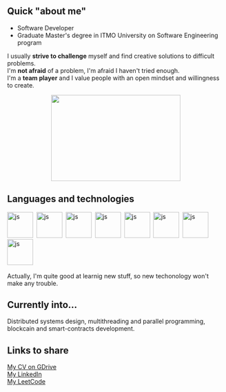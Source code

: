 ## Quick "about me"

- Software Developer
- Graduate Master's degree in ITMO University on Software Engineering program


I usually **strive to challenge** myself and find creative solutions to difficult problems.   
I'm **not afraid** of a problem, I'm afraid I haven't tried enough.   
I'm a **team player** and I value people with an open mindset and willingness to create. 


<p align="center">
  <img src="https://i.giphy.com/media/v1.Y2lkPTc5MGI3NjExM3R0dzE2NjZhaGcwNWVlcHl3cDFvY3Z0Z2I4bzA2M25ydHU3dHllayZlcD12MV9pbnRlcm5hbF9naWZfYnlfaWQmY3Q9Zw/JqmupuTVZYaQX5s094/giphy.gif" width="300" height="200">
</p>

## Languages and technologies
<img src="https://cdn.jsdelivr.net/gh/devicons/devicon@latest/icons/go/go-original-wordmark.svg"
title="js" width="60" height="60"/>&nbsp;
<img src="https://cdn.jsdelivr.net/gh/devicons/devicon@latest/icons/java/java-original-wordmark.svg"
title="js" width="60" height="60"/>&nbsp;
<img src="https://cdn.jsdelivr.net/gh/devicons/devicon@latest/icons/groovy/groovy-original.svg"
title="js" width="60" height="60"/>&nbsp;
<img src="https://cdn.jsdelivr.net/gh/devicons/devicon@latest/icons/docker/docker-plain-wordmark.svg"
title="js" width="60" height="60"/>&nbsp;
<img src="https://cdn.jsdelivr.net/gh/devicons/devicon@latest/icons/git/git-original.svg"
title="js" width="60" height="60"/>&nbsp;
<img src="https://cdn.jsdelivr.net/gh/devicons/devicon@latest/icons/kubernetes/kubernetes-original.svg"
title="js" width="60" height="60"/>&nbsp;
<img src="https://cdn.jsdelivr.net/gh/devicons/devicon@latest/icons/postgresql/postgresql-original.svg"
title="js" width="60" height="60"/>&nbsp;
<img src="https://cdn.jsdelivr.net/gh/devicons/devicon@latest/icons/postman/postman-original.svg"
title="js" width="60" height="60"/>&nbsp;

Actually, I'm quite good at learnig new stuff, so new techonology won't make any trouble.

[comment]: <## Pet Projects>
[comment]: <[Babencoin](https://github.com/VanjaRo/rust_mipt/tree/master/problems/async/babencoin) (rayon, crossbeam, net) – toy yet complex blockchain project focused on OS concurrency.  >
[comment]: <[Orm](https://github.com/VanjaRo/rust_mipt/tree/master/problems/macros-2/orm) (rusqlite) – small orm with sqlite support, practicing declarative and procedural macros.  >
[comment]: <[Mini-frunk](https://github.com/VanjaRo/rust_mipt/tree/master/problems/macros/mini-frunk) – simplified version of frunk package, implementing structural typing with declarative heterogeneous lists of types.  >
[comment]: <[ripgzip decompressor](https://github.com/VanjaRo/rust_mipt/tree/master/problems/modules/ripgzip) – implemented gzip decompressor based on Deflate and Gzip RFS(1951, 1952).  >
[comment]: <[web-crawler](https://github.com/VanjaRo/rust_mipt/tree/master/problems/async/crawler) (tokio, linkify, reqwest) – simple crawler utilizing tokio asynchronous tasks.   >

## Currently into...

Distributed systems design, multithreading and parallel programming, blockcain and smart-contracts development.

## Links to share

[My CV on GDrive]()  
[My LinkedIn](https://www.linkedin.com/in/egor-khilik-88521b1b2/)  
[My LeetCode](https://leetcode.com/u/khilikegor/)

